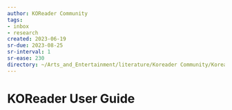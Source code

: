 ```yaml
---
author: KOReader Community
tags:
- inbox
- research
created: 2023-06-19
sr-due: 2023-08-25
sr-interval: 1
sr-ease: 230
directory: ~/Arts_and_Entertainment/literature/Koreader Community/Koreader User Guide (1600)/
---
```


# KOReader User Guide

